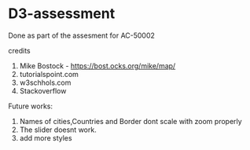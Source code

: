 # D3-assessment
 Done as part of the assesment for AC-50002
 
 credits 
 1. Mike Bostock - https://bost.ocks.org/mike/map/
 2. tutorialspoint.com
 3. w3schhols.com
 4. Stackoverflow
 
 Future works:
 1. Names of cities,Countries and Border dont scale with zoom properly
 2. The slider doesnt work.
 3. add more styles 
